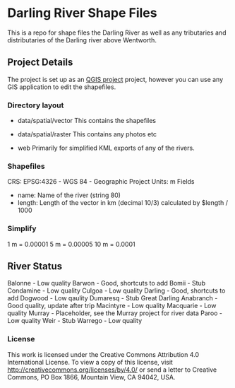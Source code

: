 # Darling River Shape Files

This is a repo for shape files the Darling River as well as any tributaries and 
distributaries of the Darling river above Wentworth.

## Project Details

The project is set up as an [QGIS project](https://www.qgis.org/en/site/) project, however
you can use any GIS application to edit the shapefiles.

### Directory layout

* data/spatial/vector
  This contains the shapefiles

* data/spatial/raster
  This contains any photos etc

* web
  Primarily for simplified KML exports of any of the rivers.

### Shapefiles

CRS: EPSG:4326 - WGS 84 - Geographic
Project Units: m
Fields
* name: Name of the river (string 80)
* length: Length of the vector in km (decimal 10/3) 
  calculated by $length / 1000
  

### Simplify

1 m = 0.00001
5 m = 0.00005
10 m = 0.0001

## River Status

Balonne - Low quality
Barwon - Good, shortcuts to add
Bomii - Stub
Condamine - Low quality
Culgoa - Low quality
Darling - Good, shortcuts to add
Dogwood - Low qaulity
Dumaresq - Stub
Great Darling Anabranch - Good quality, update after trip
Macintyre - Low quality
Macquarie - Low quality
Murray - Placeholder, see the Murray project for river data
Paroo - Low quality
Weir - Stub
Warrego - Low quality
  
### License

This work is licensed under the Creative Commons Attribution 4.0 International License. To
view a copy of this license, visit http://creativecommons.org/licenses/by/4.0/ or send a 
letter to Creative Commons, PO Box 1866, Mountain View, CA 94042, USA.

